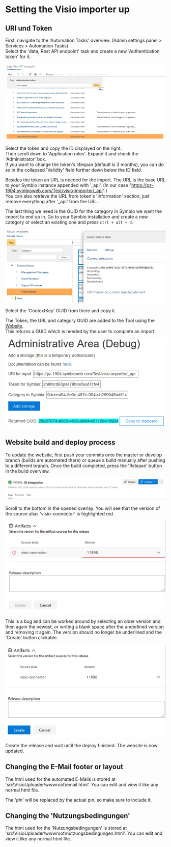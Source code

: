 # Setting the Visio importer up

## URI und Token

First, navigate to the 'Automation Tasks' overview. (Admin settings panel > Services > Automation Tasks)  
Select the 'data, Rest API endpoint' task and create a new 'Authentication token' for it.

![automation](media/createAutomation.png)

Select the token and copy the ID displayed on the right.  
Then scroll down to 'Application roles'. Expand it and check the 'Administrator' box.  
If you want to change the token's lifespan (default is 3 months), you can do so in the collapsed 'Validity' field further down below the ID field.

Besides the token an URL is needed for the import. The URL is the base URL to your Symbio instance appended with '_api'. (In our case "https://pz-1904.symbioweb.com/Test/visio-importer/_api".)  
You can also retrieve the URL from token's 'Information' section, just remove everything after '_api' from the URL.

The last thing we need is the GUID for the category in Symbio we want the import to end up in.
Go to your Symbio installation and create a new category or select an existing one and press `ctrl + alt + d`.

![categoryGUID](media/categoryGUID.png)

Select the 'ContextKey' GUID from there and copy it.

The Token, the URL and category GUID are added to the Tool using the [Website](https://visio.symbioweb.com/home).  
This returns a GUID which is needed by the user to complete an import.

![guidGeneration](media/guidGeneration.png)

## Website build and deploy process

To update the website, first push your commits onto the master or develop branch (builds are automated there) or queue a build manually after pushing to a different branch.
Once the build completed, press the 'Release' button in the build overview.

![releaseButton](media/releaseButton.png)

Scroll to the bottom in the opened overlay. You will see that the version of the source alias 'visio-connector' is highlighted red.

![workaround](media/workaround.png)

This is a bug and can be worked around by selecting an older version and then again the newest, or writing a blank space after the underlined version and removing it again.
The version should no longer be underlined and the 'Create' button clickable.

![workaround2](media/workaround2.png)

Create the release and wait until the deploy finished. The website is now updated.

## Changing the E-Mail footer or layout

The html used for the automated E-Mails is stored at 'src\VisioUploader\wwwroot\email.html'. You can edit and view it like any normal html file.

The '$pin$' will be replaced by the actual pin, so make sure to include it.

## Changing the 'Nutzungsbedingungen'

The html used for the 'Nutzungsbedingungen' is stored at 'src\VisioUploader\wwwroot\nutzungsbedingungen.html'. You can edit and view it like any normal html file.
